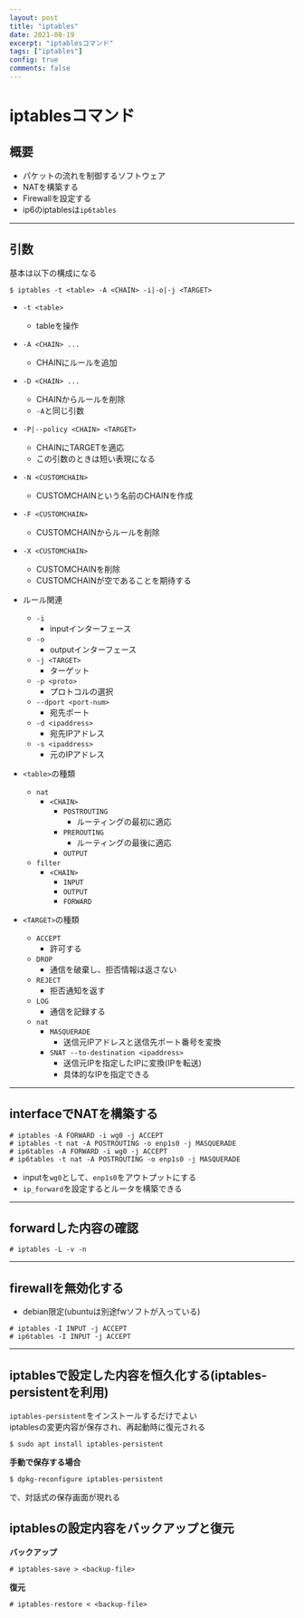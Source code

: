 ```yaml
---
layout: post
title: "iptables"
date: 2021-08-19
excerpt: "iptablesコマンド"
tags: ["iptables"]
config: true
comments: false
---
```


# iptablesコマンド

## 概要
 - パケットの流れを制御するソフトウェア
 - NATを構築する
 - Firewallを設定する
 - ip6のiptablesは`ip6tables`

---

## 引数

基本は以下の構成になる
```console
$ iptables -t <table> -A <CHAIN> -i|-o|-j <TARGET>
```

 - `-t <table>`
   - tableを操作
 - `-A <CHAIN> ...`
   - CHAINにルールを追加
 - `-D <CHAIN> ...`
   - CHAINからルールを削除
   - `-A`と同じ引数
 - `-P|--policy <CHAIN> <TARGET>`
   - CHAINにTARGETを適応
   - この引数のときは短い表現になる
 - `-N <CUSTOMCHAIN>`
   - CUSTOMCHAINという名前のCHAINを作成
 - `-F <CUSTOMCHAIN>`
   - CUSTOMCHAINからルールを削除
 - `-X <CUSTOMCHAIN>`
   - CUSTOMCHAINを削除
   - CUSTOMCHAINが空であることを期待する
 - ルール関連
   - `-i`
	 - inputインターフェース
   - `-o`
	 - outputインターフェース
   - `-j <TARGET>`
	 - ターゲット
   - `-p <proto>`
	 - プロトコルの選択
   - `--dport <port-num>`
	 - 宛先ポート
   - `-d <ipaddress>`
	 - 宛先IPアドレス
   - `-s <ipaddress>`
	 - 元のIPアドレス

 - `<table>`の種類
   - `nat`
	 - `<CHAIN>`
	   - `POSTROUTING`
		 - ルーティングの最初に適応
	   - `PREROUTING`
		 - ルーティングの最後に適応
	   - `OUTPUT`
   - `filter`
	 - `<CHAIN>`
	   - `INPUT`
	   - `OUTPUT`
	   - `FORWARD`

 - `<TARGET>`の種類
   - `ACCEPT`
	 - 許可する
   - `DROP`
	 - 通信を破棄し、拒否情報は返さない
   - `REJECT`
	 - 拒否通知を返す
   - `LOG`
	 - 通信を記録する
   - `nat`
	 - `MASQUERADE`
	   - 送信元IPアドレスと送信先ポート番号を変換
	 - `SNAT --to-destination <ipaddress>`
	   - 送信元IPを指定したIPに変換(IPを転送)
	   - 具体的なIPを指定できる


---

## interfaceでNATを構築する

```console
# iptables -A FORWARD -i wg0 -j ACCEPT
# iptables -t nat -A POSTROUTING -o enp1s0 -j MASQUERADE
# ip6tables -A FORWARD -i wg0 -j ACCEPT
# ip6tables -t nat -A POSTROUTING -o enp1s0 -j MASQUERADE
```
 - inputを`wg0`として、`enp1s0`をアウトプットにする
 - `ip_forward`を設定するとルータを構築できる

---

## forwardした内容の確認

```console
# iptables -L -v -n
```

---

## firewallを無効化する
 - debian限定(ubuntuは別途fwソフトが入っている)

```console
# iptables -I INPUT -j ACCEPT
# ip6tables -I INPUT -j ACCEPT
```

---

## iptablesで設定した内容を恒久化する(iptables-persistentを利用)

`iptables-persistent`をインストールするだけでよい  
iptablesの変更内容が保存され、再起動時に復元される  

```console
$ sudo apt install iptables-persistent
```

**手動で保存する場合**  

```console
$ dpkg-reconfigure iptables-persistent
```
で、対話式の保存画面が現れる

## iptablesの設定内容をバックアップと復元

**バックアップ**  
```console
# iptables-save > <backup-file>
```

**復元**  
```console
# iptables-restore < <backup-file>
```
